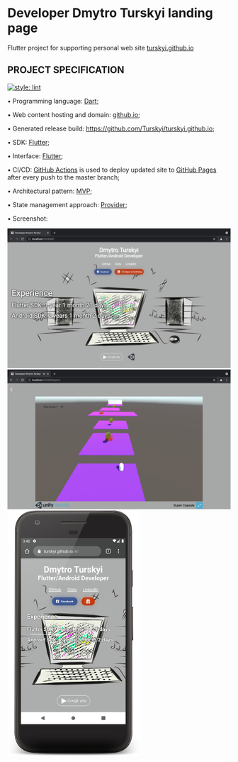 # Developer Dmytro Turskyi landing page

Flutter project for supporting personal web site [turskyi.github.io](https://turskyi.github.io)

## PROJECT SPECIFICATION

[![style: lint](https://img.shields.io/badge/style-lint-4BC0F5.svg)](https://pub.dev/packages/lint)

• Programming language: [Dart](https://dart.dev/);

• Web content hosting and domain: [github.io](https://github.io);

• Generated release build: https://github.com/Turskyi/turskyi.github.io;

• SDK: [Flutter](https://flutter.dev/);

• Interface: [Flutter](https://flutter.dev/docs/development/ui);

• CI/CD: [GitHub Actions](https://docs.github.com/en/actions) is used to deploy updated site to [GitHub Pages](https://pages.github.com/) after every push to the master branch;

• Architectural pattern: [MVP](https://en.wikipedia.org/wiki/Model%E2%80%93view%E2%80%93presenter);

• State management approach: [Provider](https://flutter.dev/docs/development/data-and-backend/state-mgmt/simple);

• Screenshot:

<img src="/screenshots/home-2021-11-01.png?raw=true" width="600" >
<img src="/screenshots/game-2021-11-01.png?raw=true" width="600" >
<img src="/screenshots/phone-2021-11-01.png?raw=true" width="300" >



